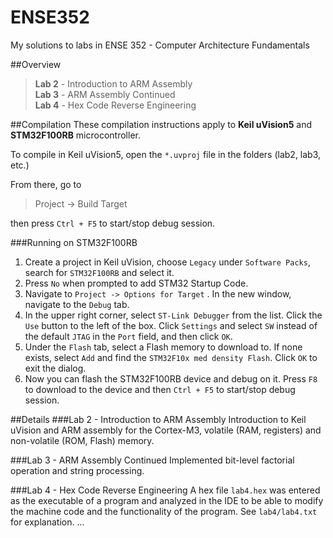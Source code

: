 # ENSE352
My solutions to labs in ENSE 352 - Computer Architecture Fundamentals

##Overview
>**Lab 2** - Introduction to ARM Assembly  
>**Lab 3** - ARM Assembly Continued  
>**Lab 4** - Hex Code Reverse Engineering  

##Compilation
These compilation instructions apply to **Keil uVision5** and **STM32F100RB** microcontroller.

To compile in Keil uVision5, open the `*.uvproj` file in the folders (lab2, lab3, etc.)

From there, go to
>Project -> Build Target

then press `Ctrl + F5` to start/stop debug session.

###Running on STM32F100RB
 1. Create a project in Keil uVision, choose `Legacy` under `Software Packs`, search for `STM32F100RB` and select it.
 2. Press `No` when prompted to add STM32 Startup Code.
 3. Navigate to `Project -> Options for Target` . In the new window, navigate to the `Debug` tab.
 4. In the upper right corner, select `ST-Link Debugger` from the list. Click the `Use` button to the left of the box. Click `Settings` and select `SW` instead of the default `JTAG` in the `Port` field, and then click `OK`.
 5. Under the `Flash` tab, select a Flash memory to download to. If none exists, select `Add` and find the `STM32F10x med density Flash`. Click `OK` to exit the dialog.
 6. Now you can flash the STM32F100RB device and debug on it. Press `F8` to download to the device and then `Ctrl + F5` to start/stop debug session.

##Details
###Lab 2 - Introduction to ARM Assembly
Introduction to Keil uVision and ARM assembly for the Cortex-M3, volatile (RAM, registers) and non-volatile (ROM, Flash) memory.

###Lab 3 - ARM Assembly Continued
Implemented bit-level factorial operation and string processing.

###Lab 4 - Hex Code Reverse Engineering
A hex file `lab4.hex` was entered as the executable of a program and analyzed in the IDE to be able to modify the machine code and the functionality of the program. See `lab4/lab4.txt` for explanation.
...